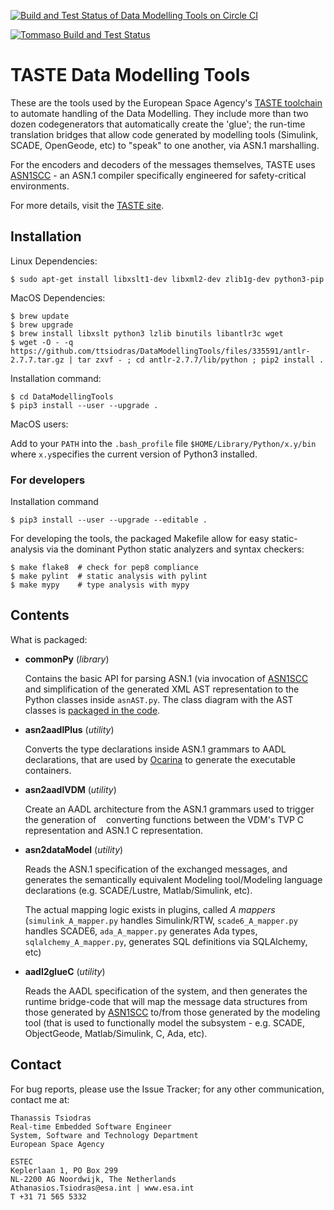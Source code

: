 [![Build and Test Status of Data Modelling Tools on Circle CI](https://circleci.com/gh/ttsiodras/DataModellingTools.svg?&style=shield&circle-token=9df10d36b6b4ccd923415a5890155b7bf54b95c5)](https://circleci.com/gh/ttsiodras/DataModellingTools/tree/master)

[![Tommaso Build and Test Status](https://circleci.com/gh/tfabbri/DataModellingTools.svg?style=svg)](https://circleci.com/gh/tfabbri/DataModellingTools/tree/vdm-b-mapper)

TASTE Data Modelling Tools
==========================

These are the tools used by the European Space Agency's [TASTE toolchain](https://taste.tuxfamily.org/)
to automate handling of the Data Modelling. They include more than two
dozen codegenerators that automatically create the 'glue'; the run-time translation
bridges that allow code generated by modelling tools (Simulink, SCADE, OpenGeode, etc)
to "speak" to one another, via ASN.1 marshalling.

For the encoders and decoders of the messages
themselves, TASTE uses [ASN1SCC](https://github.com/ttsiodras/asn1scc) - an ASN.1
compiler specifically engineered for safety-critical environments.

For more details, visit the [TASTE site](https://taste.tuxfamily.org/).

Installation
------------

Linux Dependencies:

    $ sudo apt-get install libxslt1-dev libxml2-dev zlib1g-dev python3-pip

MacOS Dependencies:

    $ brew update
    $ brew upgrade
    $ brew install libxslt python3 lzlib binutils libantlr3c wget
    $ wget -O - -q https://github.com/ttsiodras/DataModellingTools/files/335591/antlr-2.7.7.tar.gz | tar zxvf - ; cd antlr-2.7.7/lib/python ; pip2 install . 

Installation command:

    $ cd DataModellingTools
    $ pip3 install --user --upgrade .

MacOS users:

Add to your `PATH` into the `.bash_profile` file `$HOME/Library/Python/x.y/bin` where `x.y`specifies the current version of Python3 installed.

### For developers

Installation command

    $ pip3 install --user --upgrade --editable .

For developing the tools, the packaged Makefile allow for easy static-analysis
via the dominant Python static analyzers and syntax checkers:

    $ make flake8  # check for pep8 compliance
    $ make pylint  # static analysis with pylint
    $ make mypy    # type analysis with mypy

Contents
--------

What is packaged:

- **commonPy** (*library*)

    Contains the basic API for parsing ASN.1 (via invocation of
    [ASN1SCC](https://github.com/ttsiodras/asn1scc) and simplification of the generated XML AST representation to the Python classes inside `asnAST.py`. The class diagram with the AST classes is [packaged in the code](dmt/commonPy/asnAST.py#L42).

- **asn2aadlPlus** (*utility*)

    Converts the type declarations inside ASN.1 grammars to AADL
    declarations, that are used by [Ocarina](https://github.com/OpenAADL/ocarina)
    to generate the executable containers.

- **asn2aadlVDM** (*utility*)

    Create an AADL architecture from the ASN.1 grammars used to trigger the generation of 
    converting functions between the VDM's TVP C representation and ASN.1 C representation.

- **asn2dataModel** (*utility*)

    Reads the ASN.1 specification of the exchanged messages, and generates
    the semantically equivalent Modeling tool/Modeling language declarations
    (e.g. SCADE/Lustre, Matlab/Simulink, etc).

    The actual mapping logic exists in plugins, called *A mappers*
    (`simulink_A_mapper.py` handles Simulink/RTW, `scade6_A_mapper.py`
    handles SCADE6, `ada_A_mapper.py` generates Ada types,
    `sqlalchemy_A_mapper.py`, generates SQL definitions via SQLAlchemy, etc)

- **aadl2glueC** (*utility*)

    Reads the AADL specification of the system, and then generates the runtime
    bridge-code that will map the message data structures from those generated
    by [ASN1SCC](https://github.com/ttsiodras/asn1scc) to/from those generated
    by the modeling tool (that is used to functionally model the subsystem -
    e.g. SCADE, ObjectGeode, Matlab/Simulink, C, Ada, etc).

Contact
-------

For bug reports, please use the Issue Tracker; for any other communication,
contact me at:

    Thanassis Tsiodras
    Real-time Embedded Software Engineer
    System, Software and Technology Department
    European Space Agency

    ESTEC
    Keplerlaan 1, PO Box 299
    NL-2200 AG Noordwijk, The Netherlands
    Athanasios.Tsiodras@esa.int | www.esa.int
    T +31 71 565 5332
